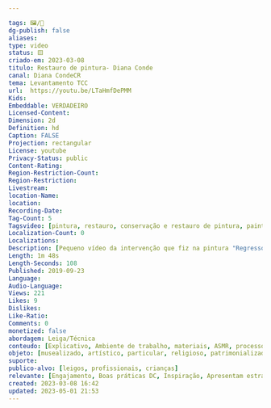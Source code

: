 ```yaml
---

tags: 🖼️/🎥️
dg-publish: false
aliases: 
type: video
status: 🟨️ 
criado-em: 2023-03-08
titulo: Restauro de pintura- Diana Conde
canal: Diana CondeCR
tema: Levantamento TCC 
url:  https://youtu.be/LTaHmfDePMM
Kids: 
Embeddable: VERDADEIRO
Licensed-Content: 
Dimension: 2d
Definition: hd
Caption: FALSE
Projection: rectangular
License: youtube
Privacy-Status: public
Content-Rating: 
Region-Restriction-Count: 
Region-Restriction: 
Livestream: 
location-Name: 
location: 
Recording-Date: 
Tag-Count: 5
Tagsvideo: [pintura, restauro, conservação e restauro de pintura, paintings restoration, varnish cleaning]
Localization-Count: 0
Localizations: 
Description: [Pequeno vídeo da intervenção que fiz na pintura "Regresso da Caçada" de Pieter Van Der Werff. Música "Mantra" Dave Grohl, Josh Homme e Trent Reznor]
Length: 1m 48s
Length-Seconds: 108
Published: 2019-09-23
Language: 
Audio-Language: 
Views: 221
Likes: 9
Dislikes: 
Like-Ratio: 
Comments: 0
monetized: false
abordagem: Leiga/Técnica
conteudo: [Explicativo, Ambiente de trabalho, materiais, ASMR, processos]
objeto: [musealizado, artístico, particular, religioso, patrimonializado, histórico]
suporte:
publico-alvo: [leigos, profissionais, crianças]
relevante: [Engajamento, Boas práticas DC, Inspiração, Apresentam estratégias de DC, Inovações, cibercultura]
created: 2023-03-08 16:42
updated: 2023-05-01 21:53
---
```


